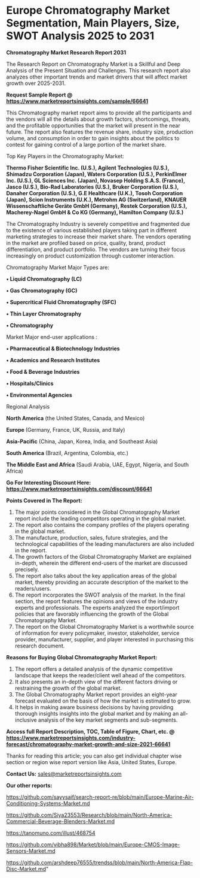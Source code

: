 # Europe Chromatography Market Segmentation, Main Players, Size, SWOT Analysis 2025 to 2031

<strong>Chromatography Market Research Report 2031</strong>

The Research Report on Chromatography Market is a Skillful and Deep Analysis of the Present Situation and Challenges. This research report also analyzes other important trends and market drivers that will affect market growth over 2025-2031.

<strong>Request Sample Report @ <a href=https://www.marketreportsinsights.com/sample/66641>https://www.marketreportsinsights.com/sample/66641</a></strong>

This Chromatography market report aims to provide all the participants and the vendors will all the details about growth factors, shortcomings, threats, and the profitable opportunities that the market will present in the near future. The report also features the revenue share, industry size, production volume, and consumption in order to gain insights about the politics to contest for gaining control of a large portion of the market share.

Top Key Players in the Chromatography Market:

<strong>Thermo Fisher Scientific Inc. (U.S.), Agilent Technologies (U.S.), Shimadzu Corporation (Japan), Waters Corporation (U.S.), PerkinElmer Inc. (U.S.), GL Sciences Inc. (Japan), Novasep Holding S.A.S. (France), Jasco (U.S.), Bio-Rad Laboratories (U.S.), Bruker Corporation (U.S.), Danaher Corporation (U.S.), G.E Healthcare (U.K.), Tosoh Corporation (Japan), Scion Instruments (U.K.), Metrohm AG (Switzerland), KNAUER Wissenschaftliche Geräte GmbH (Germany), Restek Corporation (U.S.), Macherey-Nagel GmbH & Co KG (Germany), Hamilton Company (U.S.)</strong>

The Chromatography Industry is severely competitive and fragmented due to the existence of various established players taking part in different marketing strategies to increase their market share. The vendors operating in the market are profiled based on price, quality, brand, product differentiation, and product portfolio. The vendors are turning their focus increasingly on product customization through customer interaction.

Chromatography Market Major Types are:

<strong>• Liquid Chromatography (LC)

• Gas Chromatography (GC)

• Supercritical Fluid Chromatography (SFC)

• Thin Layer Chromatography

• Chromatography</strong>

Market Major end-user applications :

<strong>• Pharmaceutical & Biotechnology Industries

• Academics and Research Institutes

• Food & Beverage Industries

• Hospitals/Clinics

• Environmental Agencies</strong>

Regional Analysis

</u><strong><b>North America</b></strong> (the United States, Canada, and Mexico)

<strong><b>Europe </b></strong>(Germany, France, UK, Russia, and Italy)

<strong><b>Asia-Pacific</b></strong> (China, Japan, Korea, India, and Southeast Asia)

<strong><b>South America</b></strong> (Brazil, Argentina, Colombia, etc.)

<strong><b>The Middle East and Africa</b></strong> (Saudi Arabia, UAE, Egypt, Nigeria, and South Africa)

<strong>Go For Interesting Discount Here: <a href=https://www.marketreportsinsights.com/discount/66641>https://www.marketreportsinsights.com/discount/66641</a></strong>

<strong>Points Covered in The Report:</strong>
<ol>
  <li>The major points considered in the Global Chromatography Market report include the leading competitors operating in the global market.</li>
  <li>The report also contains the company profiles of the players operating in the global market.</li>
  <li>The manufacture, production, sales, future strategies, and the technological capabilities of the leading manufacturers are also included in the report.</li>
  <li>The growth factors of the Global Chromatography Market are explained in-depth, wherein the different end-users of the market are discussed precisely.</li>
  <li>The report also talks about the key application areas of the global market, thereby providing an accurate description of the market to the readers/users.</li>
  <li>The report incorporates the SWOT analysis of the market. In the final section, the report features the opinions and views of the industry experts and professionals. The experts analyzed the export/import policies that are favorably influencing the growth of the Global Chromatography Market.</li>
  <li>The report on the Global Chromatography Market is a worthwhile source of information for every policymaker, investor, stakeholder, service provider, manufacturer, supplier, and player interested in purchasing this research document.</li>
</ol>
<strong>Reasons for Buying Global Chromatography Market Report:</strong>

<ol>
  <li>The report offers a detailed analysis of the dynamic competitive landscape that keeps the reader/client well ahead of the competitors.</li>
  <li>It also presents an in-depth view of the different factors driving or restraining the growth of the global market.</li>
  <li>The Global Chromatography Market report provides an eight-year forecast evaluated on the basis of how the market is estimated to grow.</li>
  <li>It helps in making aware business decisions by having providing thorough insights insights into the global market and by making an all-inclusive analysis of the key market segments and sub-segments.</li>
</ol>
<strong>Access full Report Description, TOC, Table of Figure, Chart, etc. @ <a href=https://www.marketreportsinsights.com/industry-forecast/chromatography-market-growth-and-size-2021-66641>https://www.marketreportsinsights.com/industry-forecast/chromatography-market-growth-and-size-2021-66641</a></strong>


Thanks for reading this article; you can also get individual chapter wise section or region wise report version like Asia, United States, Europe.

<strong>Contact Us:</strong>
sales@marketreportsinsights.com

<strong>Our other reports:</strong>

<a href=https://github.com/sayysaif/search-report-re/blob/main/Europe-Marine-Air-Conditioning-Systems-Market.md>https://github.com/sayysaif/search-report-re/blob/main/Europe-Marine-Air-Conditioning-Systems-Market.md</a>

<a href=https://github.com/Siya23553/Research/blob/main/North-America-Commercial-Beverage-Blenders-Market.md>https://github.com/Siya23553/Research/blob/main/North-America-Commercial-Beverage-Blenders-Market.md</a>

<a href=https://tanomuno.com/illust/468754>https://tanomuno.com/illust/468754</a>

<a href=https://github.com/vibha898/Market/blob/main/Europe-CMOS-Image-Sensors-Market.md>https://github.com/vibha898/Market/blob/main/Europe-CMOS-Image-Sensors-Market.md</a>

<a href=https://github.com/arshdeep76555/trendss/blob/main/North-America-Flap-Disc-Market.md>https://github.com/arshdeep76555/trendss/blob/main/North-America-Flap-Disc-Market.md</a>"

